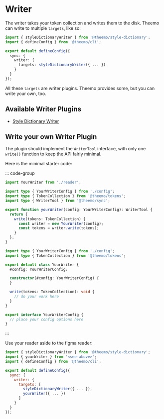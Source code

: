 # Writer

The writer takes your token collection and writes them to the disk.
Theemo can write to multiple `targets`, like so:

```ts
import { styleDictionaryWriter } from '@theemo/style-dictionary';
import { defineConfig } from '@theemo/cli';

export default defineConfig({
  sync: {
    writer: {
      targets: styleDictionaryWriter({ ... })
    }
  }
});
```

All these `targets` are writer plugins. Theemo provides some, but you can write
your own, too.

## Available Writer Plugins

- [Style Dictionary Writer](./style-dictionary/writer.md)

## Write your own Writer Plugin

The plugin should implement the `WriterTool` interface, with only one `write()`
function to keep the API fairly minimal.

Here is the minimal starter code:

::: code-group

```ts [index.ts]
import YourWriter from './reader';

import type { YourWriterConfig } from './config';
import type { TokenCollection } from '@theemo/tokens';
import type { WriterTool } from '@theemo/sync';

export function yourWriter(config: YourWriterConfig): WriterTool {
  return {
    write(tokens: TokenCollection) {
      const writer = new YourWriter(config);
      const tokens = writer.write(tokens);
    }
  };
}
```

```ts [writer.ts]
import type { YourWriterConfig } from './config';
import type { TokenCollection } from '@theemo/tokens';

export default class YourWriter {
  #config: YourWriterConfig;

  constructor(#config: YourWriterConfig) {
  }

  write(tokens: TokenCollection): void {
    // do your work here
  }
}
```

```ts [config.ts]
export interface YourWriterConfig {
  // place your config options here
}
```

:::

Use your reader aside to the figma reader:

```js
import { styleDictionaryWriter } from '@theemo/style-dictionary';
import { yourWriter } from '<see-above>';
import { defineConfig } from '@theemo/cli';

export default defineConfig({
  sync: {
    writer: {
      targets: [
        styleDictionaryWriter({ ... }),
        yourWriter({ ... })
      ]
    }
  }
});
```
